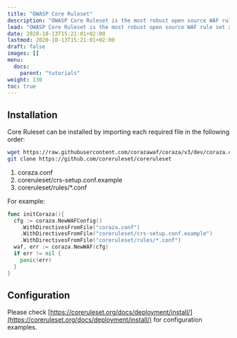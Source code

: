 ```yaml
---
title: "OWASP Core Ruleset"
description: "OWASP Core Ruleset is the most robust open source WAF rule set available in the internet, compatible with Coraza"
lead: "OWASP Core Ruleset is the most robust open source WAF rule set available in the internet, compatible with Coraza."
date: 2020-10-13T15:21:01+02:00
lastmod: 2020-10-13T15:21:01+02:00
draft: false
images: []
menu:
  docs:
    parent: "tutorials"
weight: 130
toc: true
---
```


## Installation

Core Ruleset can be installed by importing each required file in the following order:

```sh
wget https://raw.githubusercontent.com/corazawaf/coraza/v3/dev/coraza.conf-recommended -O coraza.conf
git clone https://github.com/coreruleset/coreruleset
```

1. coraza.conf
2. coreruleset/crs-setup.conf.example
3. coreruleset/rules/*.conf

For example:

```go
func initCoraza(){
  cfg := coraza.NewWAFConfig()
    .WithDirectivesFromFile("coraza.conf")
    .WithDirectivesFromFile("coreruleset/crs-setup.conf.example")
    .WithDirectivesFromFile("coreruleset/rules/*.conf")
  waf, err := coraza.NewWAF(cfg)
  if err != nil {
    panic(err)
  }
}
```

## Configuration

Please check [https://coreruleset.org/docs/deployment/install/](https://coreruleset.org/docs/deployment/install/) for configuration examples.
